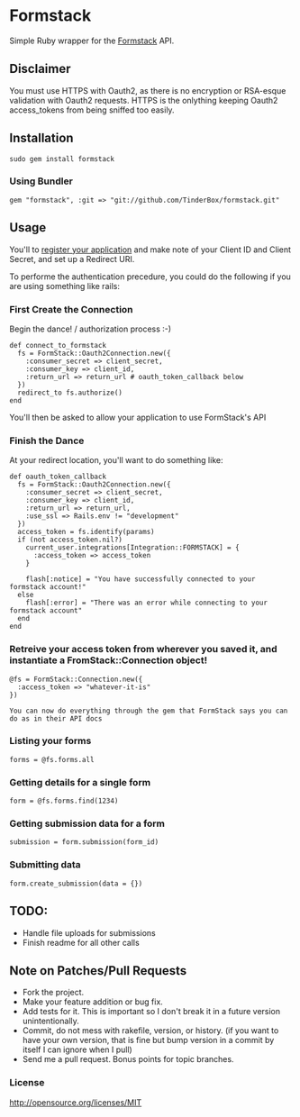 # Formstack

Simple Ruby wrapper for the [Formstack](http://formstack.com) API. 

## Disclaimer

You must use HTTPS with Oauth2, as there is no encryption or RSA-esque validation with Oauth2 requests. HTTPS is the onlything keeping Oauth2 access_tokens from being sniffed too easily.

## Installation

    sudo gem install formstack

### Using Bundler

    gem "formstack", :git => "git://github.com/TinderBox/formstack.git"


    
## Usage

You'll to [register your application](https://www.formstack.com/developers/applications/) and make note of your Client ID and Client Secret, and set up a Redirect URI.

To performe the authentication precedure, you could do the following if you are using something like rails:

### First Create the Connection

Begin the dance! / authorization process :-)

    def connect_to_formstack
      fs = FormStack::Oauth2Connection.new({
        :consumer_secret => client_secret,
        :consumer_key => client_id,
        :return_url => return_url # oauth_token_callback below
      })
      redirect_to fs.authorize()      
    end

You'll then be asked to allow your application to use FormStack's API

### Finish the Dance

At your redirect location, you'll want to do something like:

    def oauth_token_callback
      fs = FormStack::Oauth2Connection.new({
        :consumer_secret => client_secret,
        :consumer_key => client_id,
        :return_url => return_url,
        :use_ssl => Rails.env != "development"
      })
      access_token = fs.identify(params)
      if (not access_token.nil?)
        current_user.integrations[Integration::FORMSTACK] = {
          :access_token => access_token
        }

        flash[:notice] = "You have successfully connected to your formstack account!"
      else
        flash[:error] = "There was an error while connecting to your formstack account"
      end
    end
    

### Retreive your access token from wherever you saved it, and instantiate a FromStack::Connection object!

    @fs = FormStack::Connection.new({
      :access_token => "whatever-it-is"
    })

    You can now do everything through the gem that FormStack says you can do as in their API docs

### Listing your forms

    forms = @fs.forms.all
    
### Getting details for a single form

    form = @fs.forms.find(1234)
    
### Getting submission data for a form

    submission = form.submission(form_id)
    
### Submitting data

    form.create_submission(data = {})
    


## TODO:

* Handle file uploads for submissions
* Finish readme for all other calls
    

## Note on Patches/Pull Requests
 
* Fork the project.
* Make your feature addition or bug fix.
* Add tests for it. This is important so I don't break it in a
  future version unintentionally.
* Commit, do not mess with rakefile, version, or history.
  (if you want to have your own version, that is fine but bump version in a commit by itself I can ignore when I pull)
* Send me a pull request. Bonus points for topic branches.

### License

http://opensource.org/licenses/MIT
